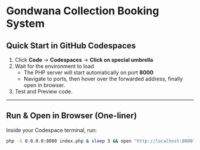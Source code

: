 # Gondwana Collection Booking System 

## Quick Start in GitHub Codespaces

1. Click **Code** → **Codespaces** → **Click on special umbrella**
2. Wait for the environment to load  
   - The PHP server will start automatically on port **8000**  
   - Navigate to ports, then hover over the forwarded address, finally open in browser.
3. Test and Preview code.

---

## Run & Open in Browser (One-liner)

Inside your Codespace terminal, run:

```bash
php -S 0.0.0.0:8000 index.php & sleep 3 && open "http://localhost:8000"

